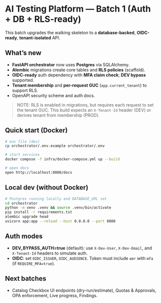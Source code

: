 # AI Testing Platform — Batch 1 (Auth + DB + RLS-ready)

This batch upgrades the walking skeleton to a **database-backed**, **OIDC-ready**, **tenant-isolated** API.

## What’s new
- **FastAPI orchestrator** now uses **Postgres** via SQLAlchemy.
- **Alembic** migrations create core tables and **RLS policies** (scaffold).
- **OIDC-ready** auth dependency with **MFA claim check**; **DEV bypass** supported.
- **Tenant membership** and **per-request GUC** (`app.current_tenant`) to support RLS.
- OpenAPI security scheme and auth docs. 

> NOTE: RLS is enabled in migrations, but requires each request to set the tenant GUC. This build expects an `X-Tenant-Id` header (DEV) or derives tenant from membership (PROD).

## Quick start (Docker)
```bash
# env file (dev)
cp orchestrator/.env.example orchestrator/.env

# start services
docker compose -f infra/docker-compose.yml up --build

# open docs
open http://localhost:8080/docs
```

## Local dev (without Docker)
```bash
# Postgres running locally and DATABASE_URL set
cd orchestrator
python -m venv .venv && source .venv/bin/activate
pip install -r requirements.txt
alembic upgrade head
uvicorn app:app --reload --host 0.0.0.0 --port 8080
```

## Auth modes
- **DEV_BYPASS_AUTH=true** (default): use `X-Dev-User`, `X-Dev-Email`, and `X-Tenant-Id` headers to simulate auth.
- **OIDC**: set `OIDC_ISSUER`, `OIDC_AUDIENCE`. Token must include `amr` with `mfa` (if `REQUIRE_MFA=true`).

## Next batches
- Catalog Checkbox UI endpoints (dry-run/estimate), Quotas & Approvals, OPA enforcement, Live progress, Findings.
